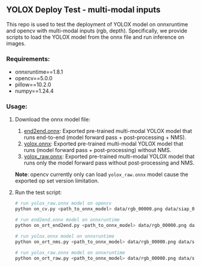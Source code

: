 ## YOLOX Deploy Test - multi-modal inputs

This repo is used to test the deployment of YOLOX model on onnxruntime and opencv with multi-modal inputs (rgb, depth).
Specifically, we provide scripts to load the YOLOX model from the onnx file and run inference on images.

### Requirements:
- onnxruntime==1.8.1
- opencv==5.0.0
- pillow==10.2.0
- numpy==1.24.4

### Usage:
1. Download the onnx model file:
   1. [end2end.onnx](https://drive.google.com/file/d/1bckuHYDEx0CnIYENlCmaKs-vZ1x3UF98/view?usp=sharing): Exported 
   pre-trained multi-modal YOLOX model that runs end-to-end (model forward pass + post-processing + NMS). 
   2. [yolox.onnx](https://drive.google.com/file/d/1Q7cL7BbDfZ7qzfQf1FcpPGF5LO8b68lo/view?usp=drive_link): Exported
    pre-trained multi-modal YOLOX model that runs (model forward pass + post-processing) without NMS.
   3. [yolox_raw.onnx](https://drive.google.com/file/d/1gbb-x2Qq_1KbPMGDVr9gvAw-iyUf4Oso/view?usp=drive_link): Exported
    pre-trained multi-modal YOLOX model that runs only the model forward pass without post-processing and NMS.
   
   __Note__: opencv currently only can load `yolox_raw.onnx` model cause the exported op set version limitation.

2. Run the test script:
   ```bash
   # run yolox_raw.onnx model on opencv
   python on_cv.py <path_to_onnx_model> data/rgb_00000.png data/siap_00000.png --show
   
   # run end2end.onnx model on onnxruntime
   python on_ort_end2end.py <path_to_onnx_model> data/rgb_00000.png data/siap_00000.png --show
   
   # run yolox.onnx model on onnxruntime
   python on_ort_nms.py <path_to_onnx_model> data/rgb_00000.png data/siap_00000.png --showy
   
   # run yolox_raw.onnx model on onnxruntime
   python on_ort_raw.py <path_to_onnx_model> data/rgb_00000.png data/siap_00000.png --show 
   ``` 